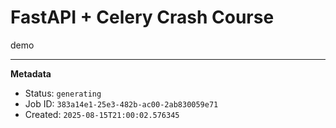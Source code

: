 # FastAPI + Celery Crash Course

demo

----

**Metadata**

- Status: `generating`
- Job ID: `383a14e1-25e3-482b-ac00-2ab830059e71`
- Created: `2025-08-15T21:00:02.576345`
